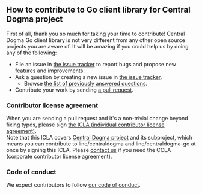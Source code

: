 ## How to contribute to Go client library for Central Dogma project

First of all, thank you so much for taking your time to contribute! Central Dogma Go client library is not very different from any other open source projects you are aware of. It will be amazing if you could help us by doing any of the following:

- File an issue in [the issue tracker](https://github.com/line/centraldogma-go/issues) to report bugs and propose new features and improvements.  
- Ask a question by creating a new issue in [the issue tracker](https://github.com/line/centraldogma-go/issues).  
  - Browse [the list of previously answered questions](https://github.com/line/centraldogma-go/issues?q=label%3Aquestion).  
- Contribute your work by sending [a pull request](https://github.com/line/centraldogma-go/pulls).  

### Contributor license agreement

When you are sending a pull request and it's a non-trivial change beyond fixing typos, please sign [the ICLA (individual contributor license agreement)](https://cla-assistant.io/line/centraldogma-go).  
Note that this ICLA covers [Central Dogma project](https://github.com/line/centraldogma) and its subproject, which means you can contribute to line/centraldogma and line/centraldogma-go at once by signing this ICLA.
Please [contact us](mailto:dl_oss_dev@linecorp.com) if you need the CCLA (corporate contributor license agreement).

### Code of conduct
We expect contributors to follow [our code of conduct](https://github.com/line/centraldogma-go/blob/master/CODE_OF_CONDUCT.md).
